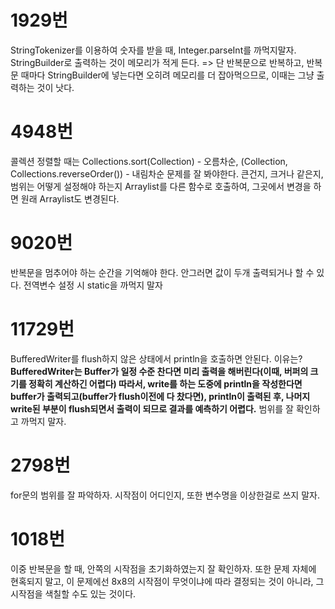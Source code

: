 # 1929번

StringTokenizer를 이용하여 숫자를 받을 때, Integer.parseInt를 까먹지말자.
StringBuilder로 출력하는 것이 메모리가 적게 든다. => 단 반복문으로 반복하고, 반복문 때마다 StringBuilder에 넣는다면 오히려 메모리를 더 잡아먹으므로, 이때는 그냥 출력하는 것이 낫다.

# 4948번

콜렉션 정렬할 때는 Collections.sort(Collection) - 오름차순, (Collection, Collections.reverseOrder()) - 내림차순
문제를 잘 봐야한다. 큰건지, 크거나 같은지, 범위는 어떻게 설정해야 하는지
Arraylist를 다른 함수로 호출하여, 그곳에서 변경을 하면 원래 Arraylist도 변경된다.

# 9020번

반복문을 멈추어야 하는 순간을 기억해야 한다. 안그러면 값이 두개 출력되거나 할 수 있다.
전역변수 설정 시 static을 까먹지 말자

# 11729번

BufferedWriter를 flush하지 않은 상태에서 println을 호출하면 안된다. 이유는? <b>BufferedWriter는 Buffer가 일정 수준 찬다면 미리 출력을 해버린다(이때, 버퍼의 크기를 정확히 계산하긴 어렵다) 따라서, write를 하는 도중에 println을 작성한다면 buffer가 출력되고(buffer가 flush이전에 다 찼다면), println이 출력된 후, 나머지 write된 부분이 flush되면서 출력이 되므로 결과를 예측하기 어렵다.</b>
범위를 잘 확인하고 까먹지 말자.

# 2798번

for문의 범위를 잘 파악하자. 시작점이 어디인지, 또한 변수명을 이상한걸로 쓰지 말자.

# 1018번

이중 반복문을 할 때, 안쪽의 시작점을 초기화하였는지 잘 확인하자. 또한 문제 자체에 현혹되지 말고, 이 문제에선 8x8의 시작점이 무엇이냐에 따라 결정되는 것이 아니라, 그 시작점을 색칠할 수도 있는 것이다.
